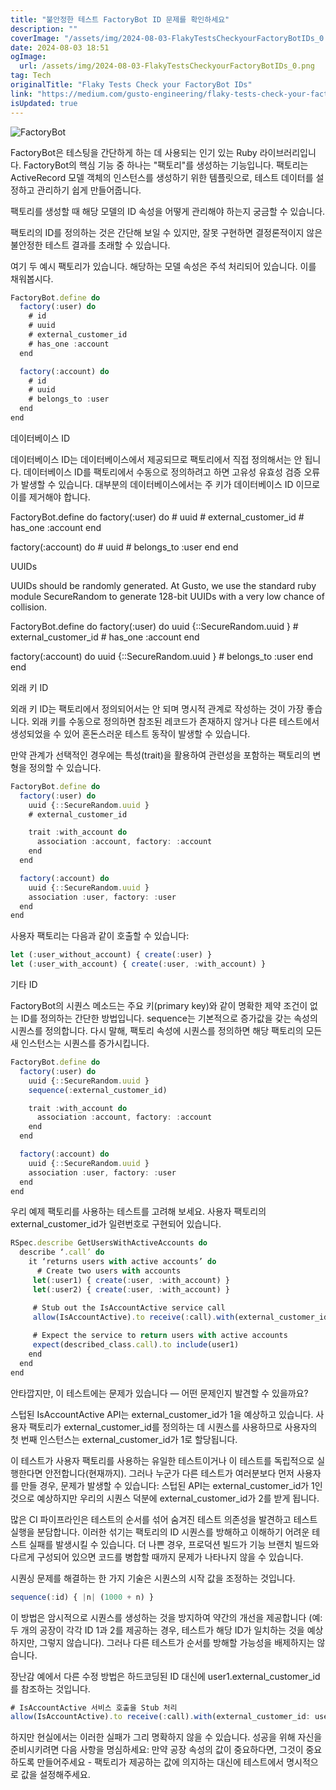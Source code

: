 ```yaml
---
title: "불안정한 테스트 FactoryBot ID 문제를 확인하세요"
description: ""
coverImage: "/assets/img/2024-08-03-FlakyTestsCheckyourFactoryBotIDs_0.png"
date: 2024-08-03 18:51
ogImage: 
  url: /assets/img/2024-08-03-FlakyTestsCheckyourFactoryBotIDs_0.png
tag: Tech
originalTitle: "Flaky Tests Check your FactoryBot IDs"
link: "https://medium.com/gusto-engineering/flaky-tests-check-your-factorybot-ids-694bf8b9dfea"
isUpdated: true
---
```






![FactoryBot](/assets/img/2024-08-03-FlakyTestsCheckyourFactoryBotIDs_0.png)

FactoryBot은 테스팅을 간단하게 하는 데 사용되는 인기 있는 Ruby 라이브러리입니다. FactoryBot의 핵심 기능 중 하나는 "팩토리"를 생성하는 기능입니다. 팩토리는 ActiveRecord 모델 객체의 인스턴스를 생성하기 위한 템플릿으로, 테스트 데이터를 설정하고 관리하기 쉽게 만들어줍니다.

팩토리를 생성할 때 해당 모델의 ID 속성을 어떻게 관리해야 하는지 궁금할 수 있습니다.

팩토리의 ID를 정의하는 것은 간단해 보일 수 있지만, 잘못 구현하면 결정론적이지 않은 불안정한 테스트 결과를 초래할 수 있습니다.


<div class="content-ad"></div>

여기 두 예시 팩토리가 있습니다. 해당하는 모델 속성은 주석 처리되어 있습니다. 이를 채워봅시다.

```js
FactoryBot.define do
  factory(:user) do
    # id
    # uuid
    # external_customer_id
    # has_one :account
  end

  factory(:account) do
    # id
    # uuid
    # belongs_to :user
  end
end
```

데이터베이스 ID

데이터베이스 ID는 데이터베이스에서 제공되므로 팩토리에서 직접 정의해서는 안 됩니다. 데이터베이스 ID를 팩토리에서 수동으로 정의하려고 하면 고유성 유효성 검증 오류가 발생할 수 있습니다. 대부분의 데이터베이스에서는 주 키가 데이터베이스 ID 이므로 이를 제거해야 합니다.

<div class="content-ad"></div>


FactoryBot.define do
  factory(:user) do
    # uuid
    # external_customer_id
    # has_one :account
  end

  factory(:account) do
    # uuid
    # belongs_to :user
  end
end


UUIDs

UUIDs should be randomly generated. At Gusto, we use the standard ruby module SecureRandom to generate 128-bit UUIDs with a very low chance of collision.


FactoryBot.define do
  factory(:user) do
    uuid {::SecureRandom.uuid }
    # external_customer_id
    # has_one :account
  end

  factory(:account) do
    uuid {::SecureRandom.uuid }
    # belongs_to :user
  end
end


<div class="content-ad"></div>

외래 키 ID

외래 키 ID는 팩토리에서 정의되어서는 안 되며 명시적 관계로 작성하는 것이 가장 좋습니다. 외래 키를 수동으로 정의하면 참조된 레코드가 존재하지 않거나 다른 테스트에서 생성되었을 수 있어 혼돈스러운 테스트 동작이 발생할 수 있습니다.

만약 관계가 선택적인 경우에는 특성(trait)을 활용하여 관련성을 포함하는 팩토리의 변형을 정의할 수 있습니다.

```js
FactoryBot.define do
  factory(:user) do
    uuid {::SecureRandom.uuid }
    # external_customer_id

    trait :with_account do
      association :account, factory: :account
    end
  end

  factory(:account) do
    uuid {::SecureRandom.uuid }
    association :user, factory: :user
  end
end
```

<div class="content-ad"></div>

사용자 팩토리는 다음과 같이 호출할 수 있습니다:

```js
let (:user_without_account) { create(:user) }
let (:user_with_account) { create(:user, :with_account) }
```

기타 ID

FactoryBot의 시퀀스 메소드는 주요 키(primary key)와 같이 명확한 제약 조건이 없는 ID를 정의하는 간단한 방법입니다. sequence는 기본적으로 증가값을 갖는 속성의 시퀀스를 정의합니다. 다시 말해, 팩토리 속성에 시퀀스를 정의하면 해당 팩토리의 모든 새 인스턴스는 시퀀스를 증가시킵니다.

<div class="content-ad"></div>

```js
FactoryBot.define do
  factory(:user) do
    uuid {::SecureRandom.uuid }
    sequence(:external_customer_id)

    trait :with_account do
      association :account, factory: :account
    end
  end

  factory(:account) do
    uuid {::SecureRandom.uuid }
    association :user, factory: :user
  end
end
```

우리 예제 팩토리를 사용하는 테스트를 고려해 보세요. 사용자 팩토리의 external_customer_id가 일련번호로 구현되어 있습니다.

```js
RSpec.describe GetUsersWithActiveAccounts do
  describe ‘.call’ do
    it ‘returns users with active accounts’ do
      # Create two users with accounts
     let(:user1) { create(:user, :with_account) }
     let(:user2) { create(:user, :with_account) }

     # Stub out the IsAccountActive service call
     allow(IsAccountActive).to receive(:call).with(external_customer_id: 1).and_return(true)
     
     # Expect the service to return users with active accounts 
     expect(described_class.call).to include(user1)
    end
  end
end
```

안타깝지만, 이 테스트에는 문제가 있습니다 — 어떤 문제인지 발견할 수 있을까요?

<div class="content-ad"></div>

스텁된 IsAccountActive API는 external_customer_id가 1을 예상하고 있습니다. 사용자 팩토리가 external_customer_id를 정의하는 데 시퀀스를 사용하므로 사용자의 첫 번째 인스턴스는 external_customer_id가 1로 할당됩니다.

이 테스트가 사용자 팩토리를 사용하는 유일한 테스트이거나 이 테스트를 독립적으로 실행한다면 안전합니다(현재까지). 그러나 누군가 다른 테스트가 여러분보다 먼저 사용자를 만들 경우, 문제가 발생할 수 있습니다: 스텁된 API는 external_customer_id가 1인 것으로 예상하지만 우리의 시퀀스 덕분에 external_customer_id가 2를 받게 됩니다.

많은 CI 파이프라인은 테스트의 순서를 섞어 숨겨진 테스트 의존성을 발견하고 테스트 실행을 분담합니다. 이러한 섞기는 팩토리의 ID 시퀀스를 방해하고 이해하기 어려운 테스트 실패를 발생시킬 수 있습니다. 더 나쁜 경우, 프로덕션 빌드가 기능 브랜치 빌드와 다르게 구성되어 있으면 코드를 병합할 때까지 문제가 나타나지 않을 수 있습니다.

시퀀싱 문제를 해결하는 한 가지 기술은 시퀀스의 시작 값을 조정하는 것입니다.

<div class="content-ad"></div>

```js
sequence(:id) { |n| (1000 + n) }
```

이 방법은 암시적으로 시퀀스를 생성하는 것을 방지하여 약간의 개선을 제공합니다 (예: 두 개의 공장이 각각 ID 1과 2를 제공하는 경우, 테스트가 해당 ID가 일치하는 것을 예상하지만, 그렇지 않습니다). 그러나 다른 테스트가 순서를 방해할 가능성을 배제하지는 않습니다.

장난감 예에서 다른 수정 방법은 하드코딩된 ID 대신에 user1.external_customer_id를 참조하는 것입니다.

```js
# IsAccountActive 서비스 호출을 Stub 처리
allow(IsAccountActive).to receive(:call).with(external_customer_id: user1.external_customer_id).and_return(true)
```

<div class="content-ad"></div>

하지만 현실에서는 이러한 실패가 그리 명확하지 않을 수 있습니다. 성공을 위해 자신을 준비시키려면 다음 사항을 명심하세요: 만약 공장 속성의 값이 중요하다면, 그것이 중요하도록 만들어주세요 - 팩토리가 제공하는 값에 의지하는 대신에 테스트에서 명시적으로 값을 설정해주세요.